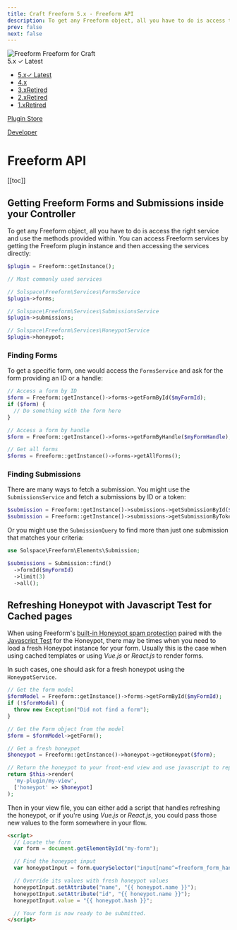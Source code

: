 ```yaml
---
title: Craft Freeform 5.x - Freeform API
description: To get any Freeform object, all you have to do is access the right service and use the methods provided within. You can access Freeform services by getting the Freeform plugin instance and then accessing the services directly.
prev: false
next: false
---
```


<meta property="og:image" content="https://docs.solspace.com/extras/social/craft/freeform/freeform.png" />

<div id="pr-heading">
    <img src="https://docs.solspace.com/extras/icons/products/freeform-icon.png" alt="Freeform" class="pr-image">
    <span class="pr-name">Freeform</span>
    <span class="pr-category">for Craft</span>
    <div class="pr-v-wrapper">
        <div class="pr-v">
            <span class="pr-v-v">5.x</span>
            <span class="pr-v-type pr-latest">✓ Latest</span>
            <span class="pr-v-arrow arrow down"></span>
        </div>
        <ul class="pr-v-list">
            <li><a href="/craft/freeform/v5/">5.x<span class="pr-v-type pr-latest">✓ Latest</span></a></li>
            <li><a href="/craft/freeform/v4/">4.x</a></li>
            <li><a href="/craft/freeform/v3/">3.x<span class="pr-v-type pr-retired">Retired</span></a></li>
            <li><a href="/craft/freeform/v2/">2.x<span class="pr-v-type pr-retired">Retired</span></a></li>
            <li><a href="/craft/freeform/v1/">1.x<span class="pr-v-type pr-retired">Retired</span></a></li>
        </ul>
    </div>
    <div class="pr-buy">
        <a href="https://plugins.craftcms.com/freeform" class="button button-blue"><span class="external-url">Plugin Store</span></a>
    </div>
</div>

<span class="page-section"><a href="/craft/freeform/v5/developer/">Developer</a></span>

# Freeform API


[[toc]]


## Getting Freeform Forms and Submissions inside your Controller

To get any Freeform object, all you have to do is access the right service and use the methods provided within. You can access Freeform services by getting the Freeform plugin instance and then accessing the services directly:

``` php
$plugin = Freeform::getInstance();

// Most commonly used services

// Solspace\Freeform\Services\FormsService
$plugin->forms;

// Solspace\Freeform\Services\SubmissionsService
$plugin->submissions;

// Solspace\Freeform\Services\HoneypotService
$plugin->honeypot;
```

### Finding Forms

To get a specific form, one would access the `FormsService` and ask for the form providing an ID or a handle:

``` php
// Access a form by ID
$form = Freeform::getInstance()->forms->getFormById($myFormId);
if ($form) {
  // Do something with the form here
}

// Access a form by handle
$form = Freeform::getInstance()->forms->getFormByHandle($myFormHandle);

// Get all forms
$forms = Freeform::getInstance()->forms->getAllForms();
```

### Finding Submissions

There are many ways to fetch a submission. You might use the `SubmissionsService` and fetch a submissions by ID or a token:

``` php
$submission = Freeform::getInstance()->submissions->getSubmissionById($myId);
$submission = Freeform::getInstance()->submissions->getSubmissionByToken($myToken);
```

Or you might use the `SubmissionQuery` to find more than just one submission that matches your criteria:

``` php
use Solspace\Freeform\Elements\Submission;

$submissions = Submission::find()
  ->formId($myFormId)
  ->limit(3)
  ->all();
```


## Refreshing Honeypot with Javascript Test for Cached pages

When using Freeform's [built-in Honeypot spam protection](../forms/spam-protection.md) paired with the [Javascript Test](../forms/spam-protection.md#freeform-javascript-test) for the Honeypot, there may be times when you need to load a fresh Honeypot instance for your form. Usually this is the case when using cached templates or using _Vue.js_ or _React.js_ to render forms.

In such cases, one should ask for a fresh honeypot using the `HoneypotService`.

``` php
// Get the form model
$formModel = Freeform::getInstance()->forms->getFormById($myFormId);
if (!$formModel) {
  throw new Exception("Did not find a form");
}

// Get the Form object from the model
$form = $formModel->getForm();

// Get a fresh honeypot
$honeypot = Freeform::getInstance()->honeypot->getHoneypot($form);

// Return the honeypot to your front-end view and use javascript to replace the values
return $this->render(
  'my-plugin/my-view',
  ['honeypot' => $honeypot]
);
```

Then in your view file, you can either add a script that handles refreshing the honeypot, or if you're using _Vue.js_ or _React.js_, you could pass those new values to the form somewhere in your flow.

``` html
<script>
  // Locate the form
  var form = document.getElementById("my-form");

  // Find the honeypot input
  var honeypotInput = form.querySelector("input[name^=freeform_form_handle_]");

  // Override its values with fresh honeypot values
  honeypotInput.setAttribute("name", "{{ honeypot.name }}");
  honeypotInput.setAttribute("id", "{{ honeypot.name }}");
  honeypotInput.value = "{{ honeypot.hash }}";

  // Your form is now ready to be submitted.
</script>
```